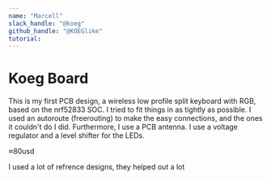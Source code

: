 ```yaml
---
name: "Marcell"
slack_handle: "@koeg"
github_handle: "@KOEGlike"
tutorial: 
---
```


# Koeg Board

This is my first PCB design, a wireless low profile split keyboard with RGB, based on the nrf52833 SOC. I tried to fit things in as tightly as possible. I used an autoroute (freerouting) to make the easy connections, and the ones it couldn't do I did. Furthermore, I use a PCB antenna. I use a voltage regulator and a level shifter for the LEDs.

≈80usd

I used a lot of refrence designs, they helped out a lot
